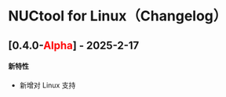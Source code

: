 # NUCtool for Linux（Changelog）

## [0.4.0-<font color=red>Alpha</font>] - 2025-2-17
#### 新特性
- 新增对 Linux 支持